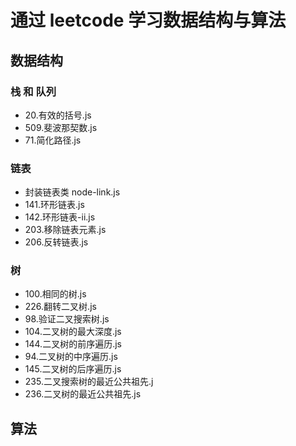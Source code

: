 # 通过 leetcode 学习数据结构与算法

## 数据结构

### 栈 和 队列

* 20.有效的括号.js
* 509.斐波那契数.js
* 71.简化路径.js

### 链表

* 封装链表类 node-link.js
* 141.环形链表.js
* 142.环形链表-ii.js
* 203.移除链表元素.js
* 206.反转链表.js

### 树

* 100.相同的树.js
* 226.翻转二叉树.js
* 98.验证二叉搜索树.js
* 104.二叉树的最大深度.js
* 144.二叉树的前序遍历.js
* 94.二叉树的中序遍历.js
* 145.二叉树的后序遍历.js
* 235.二叉搜索树的最近公共祖先.j
* 236.二叉树的最近公共祖先.js

## 算法
